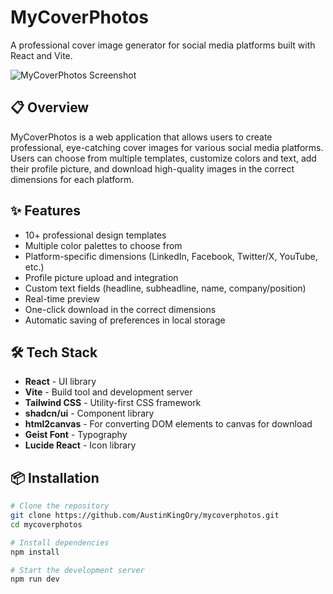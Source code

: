 # MyCoverPhotos

A professional cover image generator for social media platforms built with React and Vite.

![MyCoverPhotos Screenshot](https://mycoverphotos.vercel.app/default.jpg)

## 📋 Overview

MyCoverPhotos is a web application that allows users to create professional, eye-catching cover images for various social media platforms. Users can choose from multiple templates, customize colors and text, add their profile picture, and download high-quality images in the correct dimensions for each platform.

## ✨ Features

- 10+ professional design templates
- Multiple color palettes to choose from
- Platform-specific dimensions (LinkedIn, Facebook, Twitter/X, YouTube, etc.)
- Profile picture upload and integration
- Custom text fields (headline, subheadline, name, company/position)
- Real-time preview
- One-click download in the correct dimensions
- Automatic saving of preferences in local storage

## 🛠️ Tech Stack

- **React** - UI library
- **Vite** - Build tool and development server
- **Tailwind CSS** - Utility-first CSS framework
- **shadcn/ui** - Component library
- **html2canvas** - For converting DOM elements to canvas for download
- **Geist Font** - Typography
- **Lucide React** - Icon library

## 📦 Installation

```bash
# Clone the repository
git clone https://github.com/AustinKingOry/mycoverphotos.git
cd mycoverphotos

# Install dependencies
npm install

# Start the development server
npm run dev

